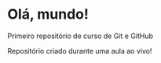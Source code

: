# Olá, mundo!
 Primeiro repositório de curso  de Git e GitHub

Repositório criado durante uma aula ao vivo!
